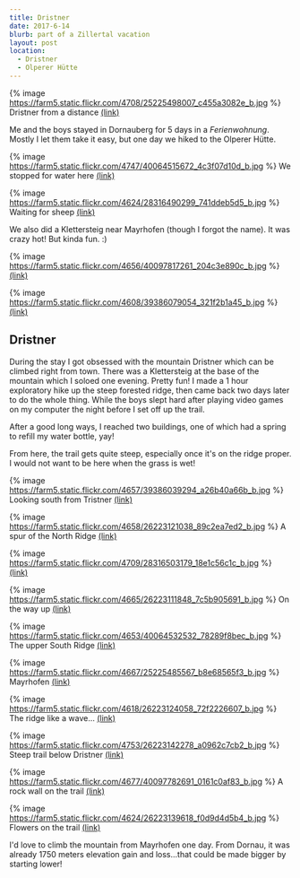 ```yaml
---
title: Dristner
date: 2017-6-14
blurb: part of a Zillertal vacation
layout: post
location: 
  - Dristner
  - Olperer Hütte
---
```


{% image https://farm5.static.flickr.com/4708/25225498007_c455a3082e_b.jpg %}
Dristner from a distance
<a href='https://www.flickr.com/photos/55338612@N00/25225498007'>(link)</a>

Me and the boys stayed in Dornauberg for 5 days in a _Ferienwohnung_.
Mostly I let them take it easy, but one day we hiked to the Olperer Hütte.

{% image https://farm5.static.flickr.com/4747/40064515672_4c3f07d10d_b.jpg %}
We stopped for water here
<a href='https://www.flickr.com/photos/55338612@N00/40064515672'>(link)</a>



{% image https://farm5.static.flickr.com/4624/28316490299_741ddeb5d5_b.jpg %}
Waiting for sheep
<a href='https://www.flickr.com/photos/55338612@N00/28316490299'>(link)</a>


We also did a Klettersteig near Mayrhofen (though I forgot the name). It was
crazy hot! But kinda fun. :)

{% image https://farm5.static.flickr.com/4656/40097817261_204c3e890c_b.jpg %}
<a href='https://www.flickr.com/photos/55338612@N00/40097817261'>(link)</a>



{% image https://farm5.static.flickr.com/4608/39386079054_321f2b1a45_b.jpg %}
<a href='https://www.flickr.com/photos/55338612@N00/39386079054'>(link)</a>

## Dristner

During the stay I got obsessed with the mountain Dristner which can be
climbed right from town. There was a Klettersteig at the base of the mountain which
I soloed one evening. Pretty fun! I made a 1 hour exploratory hike up the steep
forested ridge, then came back two days later to do the whole thing.
While the boys slept hard after playing video games on my computer the night before
I set off up the trail.

After a good long ways, I reached two buildings, one of which had a spring to refill
my water bottle, yay!

From here, the trail gets quite steep, especially once it's on the ridge proper.
I would not want to be here when the grass is wet!

{% image https://farm5.static.flickr.com/4657/39386039294_a26b40a66b_b.jpg %}
Looking south from Tristner
<a href='https://www.flickr.com/photos/55338612@N00/39386039294'>(link)</a>


{% image https://farm5.static.flickr.com/4658/26223121038_89c2ea7ed2_b.jpg %}
A spur of the North Ridge
<a href='https://www.flickr.com/photos/55338612@N00/26223121038'>(link)</a>


{% image https://farm5.static.flickr.com/4709/28316503179_18e1c56c1c_b.jpg %}
<a href='https://www.flickr.com/photos/55338612@N00/28316503179'>(link)</a>



{% image https://farm5.static.flickr.com/4665/26223111848_7c5b905691_b.jpg %}
On the way up
<a href='https://www.flickr.com/photos/55338612@N00/26223111848'>(link)</a>



{% image https://farm5.static.flickr.com/4653/40064532532_78289f8bec_b.jpg %}
The upper South Ridge
<a href='https://www.flickr.com/photos/55338612@N00/40064532532'>(link)</a>



{% image https://farm5.static.flickr.com/4667/25225485567_b8e68565f3_b.jpg %}
Mayrhofen
<a href='https://www.flickr.com/photos/55338612@N00/25225485567'>(link)</a>



{% image https://farm5.static.flickr.com/4618/26223124058_72f2226607_b.jpg %}
The ridge like a wave...
<a href='https://www.flickr.com/photos/55338612@N00/26223124058'>(link)</a>



{% image https://farm5.static.flickr.com/4753/26223142278_a0962c7cb2_b.jpg %}
Steep trail below Dristner
<a href='https://www.flickr.com/photos/55338612@N00/26223142278'>(link)</a>



{% image https://farm5.static.flickr.com/4677/40097782691_0161c0af83_b.jpg %}
A rock wall on the trail
<a href='https://www.flickr.com/photos/55338612@N00/40097782691'>(link)</a>



{% image https://farm5.static.flickr.com/4624/26223139618_f0d9d4d5b4_b.jpg %}
Flowers on the trail
<a href='https://www.flickr.com/photos/55338612@N00/26223139618'>(link)</a>

I'd love to climb the mountain from Mayrhofen one day. From Dornau, it was already
1750 meters elevation gain and loss...that could be made bigger by starting lower!





